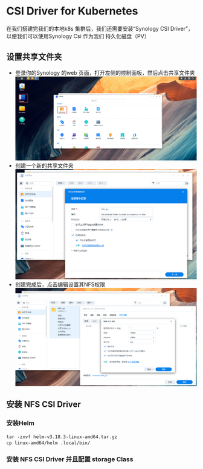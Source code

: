 # CSI Driver for Kubernetes

在我们搭建完我们的本地k8s 集群后，我们还需要安装“Synology CSI Driver”，以便我们可以使用Synology Csi 作为我们 持久化磁盘（PV）

## 设置共享文件夹

* 登录你的Synology 的web 页面，打开左侧的控制面板，然后点击共享文件夹![1750772385940](images/synology_cis_driver_for_kubernetes/1750772385940.png)
* 创建一个新的共享文件夹![1750772737591](images/synology_cis_driver_for_kubernetes/1750772737591.png)
* 创建完成后，点击编辑设置其NFS权限![1750772981809](images/synology_cis_driver_for_kubernetes/1750772981809.png)

## 安装 NFS CSI Driver

### 安装Helm

```
tar -zxvf helm-v3.18.3-linux-amd64.tar.gz
cp linux-amd64/helm .local/bin/

```

### 安装 NFS CSI Driver 并且配置 storage Class
